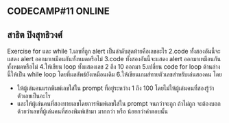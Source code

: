 CODECAMP#11 ONLINE
---------------------------
สาธิต ปิงสุทธิวงศ์
---------------------------
Exercise for และ while
1.เลขที่ถูก alert เป็นลำดับสุดท้ายคือเลขอะไร
2.code ทั้งสองอันนี้จะแสดง alert ออกมาเหมือนกันทั้งหมดหรือไม่
3.code ทั้งสองอันนี้จะแสดง alert ออกมาเหมือนกันทั้งหมดหรือไม่
4.ให้เขียน loop ทั้งแสดงเลข 2 ถึง 10 ออกมา
5.เปลี่ยน code for loop ด้านล่างนี้ให้เป็น while loop โดยที่ผลลัพธ์ยังเหมือนเดิม
6.ให้เขียนเกมส์ทายตัวเลขสำหรับเล่นสองคน โดย
- ให้ผู้เล่นคนแรกพิมพ์เลขใส่ใน prompt ที่อยู่ระหว่าง 1 ถึง 100 โดยไม่ให้ผู้เล่นคนที่สองรู้ว่าตัวเลขเป็นอะไร
- และให้ผู้เล่นคนที่สองทายเลขโดยการพิมพ์เลขใส่ใน prompt จนกว่าจะถูก ถ้าไม่ถูก จะต้องบอกด้วยว่าเลขที่ผู้เล่นคนที่สองพิมพ์เข้ามา มากกว่า หรือ น้อยกว่าคำตอบนั้น